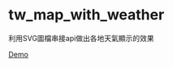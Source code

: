 # tw_map_with_weather
利用SVG圖檔串接api做出各地天氣顯示的效果

[Demo](https://jamesjan2020.github.io/tw_map_with_weather/Taiwan_map.html)
